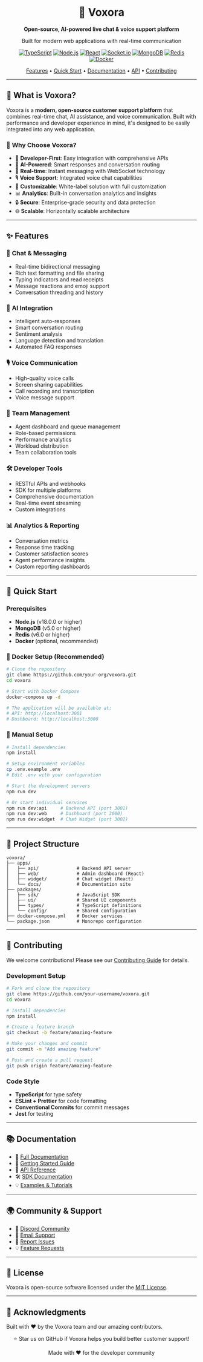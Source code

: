 <div align="center">
  <h1>🎯 Voxora</h1>
  <p><strong>Open-source, AI-powered live chat & voice support platform</strong></p>
  <p>Built for modern web applications with real-time communication</p>

  [![TypeScript](https://img.shields.io/badge/TypeScript-007ACC?style=for-the-badge&logo=typescript&logoColor=white)](https://www.typescriptlang.org/)
  [![Node.js](https://img.shields.io/badge/Node.js-43853D?style=for-the-badge&logo=node.js&logoColor=white)](https://nodejs.org/)
  [![React](https://img.shields.io/badge/React-20232A?style=for-the-badge&logo=react&logoColor=61DAFB)](https://reactjs.org/)
  [![Socket.io](https://img.shields.io/badge/Socket.io-black?style=for-the-badge&logo=socket.io&badgeColor=010101)](https://socket.io/)
  [![MongoDB](https://img.shields.io/badge/MongoDB-4EA94B?style=for-the-badge&logo=mongodb&logoColor=white)](https://www.mongodb.com/)
  [![Redis](https://img.shields.io/badge/redis-%23DD0031.svg?style=for-the-badge&logo=redis&logoColor=white)](https://redis.io/)
  [![Docker](https://img.shields.io/badge/docker-%230db7ed.svg?style=for-the-badge&logo=docker&logoColor=white)](https://www.docker.com/)

  <p>
    <a href="#features">Features</a> •
    <a href="#quick-start">Quick Start</a> •
    <a href="#documentation">Documentation</a> •
    <a href="#api-reference">API</a> •
    <a href="#contributing">Contributing</a>
  </p>
</div>

---

## 🌟 What is Voxora?

Voxora is a **modern, open-source customer support platform** that combines real-time chat, AI assistance, and voice communication. Built with performance and developer experience in mind, it's designed to be easily integrated into any web application.

### 🎯 **Why Choose Voxora?**

- 🚀 **Developer-First**: Easy integration with comprehensive APIs
- 🤖 **AI-Powered**: Smart responses and conversation routing
- 📱 **Real-time**: Instant messaging with WebSocket technology
- 🎙️ **Voice Support**: Integrated voice chat capabilities
- 🔧 **Customizable**: White-label solution with full customization
- 📊 **Analytics**: Built-in conversation analytics and insights
- 🔒 **Secure**: Enterprise-grade security and data protection
- 🌐 **Scalable**: Horizontally scalable architecture

---

## ✨ Features

### 💬 **Chat & Messaging**
- Real-time bidirectional messaging
- Rich text formatting and file sharing
- Typing indicators and read receipts
- Message reactions and emoji support
- Conversation threading and history

### 🤖 **AI Integration**
- Intelligent auto-responses
- Smart conversation routing
- Sentiment analysis
- Language detection and translation
- Automated FAQ responses

### 🎙️ **Voice Communication**
- High-quality voice calls
- Screen sharing capabilities
- Call recording and transcription
- Voice message support

### 👥 **Team Management**
- Agent dashboard and queue management
- Role-based permissions
- Performance analytics
- Workload distribution
- Team collaboration tools

### 🛠️ **Developer Tools**
- RESTful APIs and webhooks
- SDK for multiple platforms
- Comprehensive documentation
- Real-time event streaming
- Custom integrations

### 📊 **Analytics & Reporting**
- Conversation metrics
- Response time tracking
- Customer satisfaction scores
- Agent performance insights
- Custom reporting dashboards

---

## 🚀 Quick Start

### Prerequisites

- **Node.js** (v18.0.0 or higher)
- **MongoDB** (v5.0 or higher)
- **Redis** (v6.0 or higher)
- **Docker** (optional, recommended)

### 🐋 Docker Setup (Recommended)

```bash
# Clone the repository
git clone https://github.com/your-org/voxora.git
cd voxora

# Start with Docker Compose
docker-compose up -d

# The application will be available at:
# API: http://localhost:3001
# Dashboard: http://localhost:3000
```

### 🔧 Manual Setup

```bash
# Install dependencies
npm install

# Setup environment variables
cp .env.example .env
# Edit .env with your configuration

# Start the development servers
npm run dev

# Or start individual services
npm run dev:api     # Backend API (port 3001)
npm run dev:web     # Dashboard (port 3000)
npm run dev:widget  # Chat Widget (port 3002)
```

---

## 📁 Project Structure

```
voxora/
├── apps/
│   ├── api/              # Backend API server
│   ├── web/              # Admin dashboard (React)
│   ├── widget/           # Chat widget (React)
│   └── docs/             # Documentation site
├── packages/
│   ├── sdk/              # JavaScript SDK
│   ├── ui/               # Shared UI components
│   ├── types/            # TypeScript definitions
│   └── config/           # Shared configuration
├── docker-compose.yml    # Docker services
└── package.json          # Monorepo configuration
```

---

## 🤝 Contributing

We welcome contributions! Please see our [Contributing Guide](CONTRIBUTING.md) for details.

### Development Setup

```bash
# Fork and clone the repository
git clone https://github.com/your-username/voxora.git
cd voxora

# Install dependencies
npm install

# Create a feature branch
git checkout -b feature/amazing-feature

# Make your changes and commit
git commit -m "Add amazing feature"

# Push and create a pull request
git push origin feature/amazing-feature
```

### Code Style

- **TypeScript** for type safety
- **ESLint + Prettier** for code formatting
- **Conventional Commits** for commit messages
- **Jest** for testing

---

## 📚 Documentation

- 📖 [Full Documentation](https://docs.voxora.io)
- 🚀 [Getting Started Guide](https://docs.voxora.io/getting-started)
- 🔌 [API Reference](https://docs.voxora.io/api)
- 🛠️ [SDK Documentation](https://docs.voxora.io/sdk)
- 💡 [Examples & Tutorials](https://docs.voxora.io/examples)

---

## 🌍 Community & Support

- 💬 [Discord Community](https://discord.gg/voxora)
- 📧 [Email Support](mailto:ompharate31@gmail.com)
- 🐛 [Report Issues](https://github.com/voxora-io/voxora/issues)
- 💡 [Feature Requests](https://github.com/voxora-io/voxora/discussions)


---

## 📄 License

Voxora is open-source software licensed under the [MIT License](LICENSE).

---

## 🙏 Acknowledgments

Built with ❤️ by the Voxora team and our amazing contributors.



<div align="center">
  <p>⭐ Star us on GitHub if Voxora helps you build better customer support!</p>
  <p>Made with ❤️ for the developer community</p>
</div>